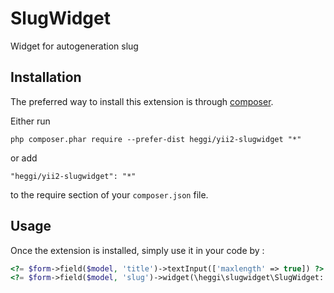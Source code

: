 SlugWidget
==========
Widget for autogeneration slug

Installation
------------

The preferred way to install this extension is through [composer](http://getcomposer.org/download/).

Either run

```
php composer.phar require --prefer-dist heggi/yii2-slugwidget "*"
```

or add

```
"heggi/yii2-slugwidget": "*"
```

to the require section of your `composer.json` file.


Usage
-----

Once the extension is installed, simply use it in your code by  :

```php
<?= $form->field($model, 'title')->textInput(['maxlength' => true]) ?>
<?= $form->field($model, 'slug')->widget(\heggi\slugwidget\SlugWidget::className(), ['title' => 'title']) ?>
```